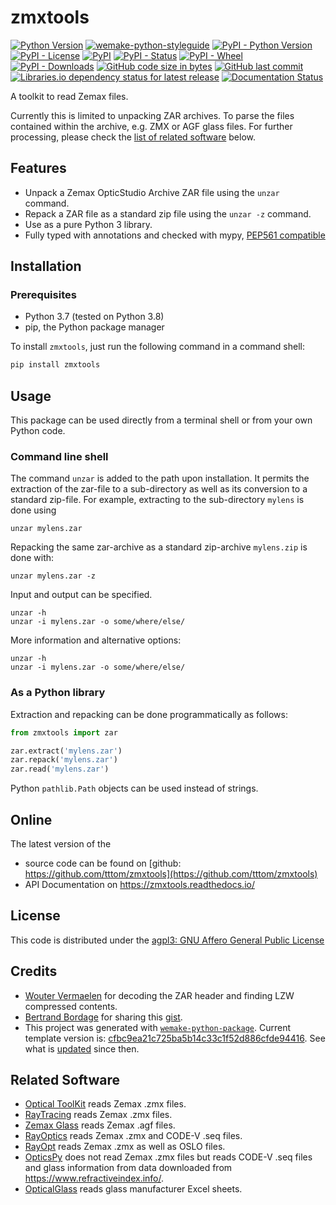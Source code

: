 # zmxtools

[![Python Version](https://img.shields.io/pypi/pyversions/zmxtools.svg)](https://pypi.org/project/zmxtools/)
[![wemake-python-styleguide](https://img.shields.io/badge/style-wemake-000000.svg)](https://github.com/wemake-services/wemake-python-styleguide)
[![PyPI - Python Version](https://img.shields.io/pypi/pyversions/zmxtools)](https://www.python.org/downloads)
[![PyPI - License](https://img.shields.io/pypi/l/zmxtools)](https://opensource.org/licenses/AGPL-3.0)
[![PyPI](https://img.shields.io/pypi/v/zmxtools?label=version&color=808000)](https://github.com/tttom/ZmxTools/tree/master/python)
[![PyPI - Status](https://img.shields.io/pypi/status/zmxtools)](https://pypi.org/project/zmxtools/tree/master/python)
[![PyPI - Wheel](https://img.shields.io/pypi/wheel/zmxtools?label=python%20wheel)](https://pypi.org/project/zmxtools/#files)
[![PyPI - Downloads](https://img.shields.io/pypi/dm/zmxtools)](https://pypi.org/project/zmxtools/)
[![GitHub code size in bytes](https://img.shields.io/github/languages/code-size/tttom/ZmxTools)](https://github.com/tttom/ZmxTools)
[![GitHub last commit](https://img.shields.io/github/last-commit/tttom/ZmxTools)](https://github.com/tttom/ZmxTools)
[![Libraries.io dependency status for latest release](https://img.shields.io/librariesio/release/pypi/zmxtools)](https://libraries.io/pypi/zmxtools)
[![Documentation Status](https://readthedocs.org/projects/zmxtools/badge/?version=latest)](https://readthedocs.org/projects/zmxtools)

A toolkit to read Zemax files.

Currently this is limited to unpacking ZAR archives. To parse the files contained within the archive, e.g. ZMX or AGF 
glass files. For further processing, please check the [list of related software](#related-software) below.

## Features
- Unpack a Zemax OpticStudio Archive ZAR file using the `unzar` command.
- Repack a ZAR file as a standard zip file using the `unzar -z` command.
- Use as a pure Python 3 library.
- Fully typed with annotations and checked with mypy, [PEP561 compatible](https://www.python.org/dev/peps/pep-0561/)

## Installation
### Prerequisites
- Python 3.7 (tested on Python 3.8)
- pip, the Python package manager

To install `zmxtools`, just run the following command in a command shell:
```bash
pip install zmxtools
```

## Usage
This package can be used directly from a terminal shell or from your own Python code.

### Command line shell
The command `unzar` is added to the path upon installation. It permits the extraction of the zar-file to a sub-directory
as well as its conversion to a standard zip-file. For example, extracting to the sub-directory `mylens` is done using 
```console
unzar mylens.zar
```
Repacking the same zar-archive as a standard zip-archive `mylens.zip` is done with:
```console
unzar mylens.zar -z
```
Input and output can be specified. 
```console
unzar -h
unzar -i mylens.zar -o some/where/else/
```
More information and alternative options:
```console
unzar -h
unzar -i mylens.zar -o some/where/else/
```

### As a Python library
Extraction and repacking can be done programmatically as follows:
```python
from zmxtools import zar

zar.extract('mylens.zar')
zar.repack('mylens.zar')
zar.read('mylens.zar')
```
Python `pathlib.Path` objects can be used instead of strings.

## Online
The latest version of the
- source code can be found on
[github: https://github.com/tttom/zmxtools](https://github.com/tttom/zmxtools)
- API Documentation on https://zmxtools.readthedocs.io/

## License
This code is distributed under the
[agpl3: GNU Affero General Public License](https://www.gnu.org/licenses/agpl-3.0.en.html)

## Credits
- [Wouter Vermaelen](https://github.com/m9710797) for decoding the ZAR header and finding LZW compressed contents.
- [Bertrand Bordage](https://github.com/BertrandBordage) for sharing this [gist](https://gist.github.com/BertrandBordage/611a915e034c47aa5d38911fc0bc7df9).
- This project was generated with [`wemake-python-package`](https://github.com/wemake-services/wemake-python-package). Current template version is: [cfbc9ea21c725ba5b14c33c1f52d886cfde94416](https://github.com/wemake-services/wemake-python-package/tree/cfbc9ea21c725ba5b14c33c1f52d886cfde94416). See what is [updated](https://github.com/wemake-services/wemake-python-package/compare/cfbc9ea21c725ba5b14c33c1f52d886cfde94416...master) since then.

## Related Software
- [Optical ToolKit](https://github.com/draustin/otk) reads Zemax .zmx files.
- [RayTracing](https://github.com/DCC-Lab/RayTracing) reads Zemax .zmx files.
- [Zemax Glass](https://github.com/nzhagen/zemaxglass) reads Zemax .agf files.
- [RayOptics](https://github.com/mjhoptics/ray-optics) reads Zemax .zmx and CODE-V .seq files.
- [RayOpt](https://github.com/quartiq/rayopt) reads Zemax .zmx as well as OSLO files.
- [OpticsPy](https://github.com/Sterncat/opticspy) does not read Zemax .zmx files but reads CODE-V .seq files and
  glass information from data downloaded from https://www.refractiveindex.info/.
- [OpticalGlass](https://github.com/mjhoptics/opticalglass) reads glass manufacturer Excel sheets.
